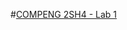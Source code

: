#[COMPENG 2SH4 - Lab 1](https://github.com/SabeerAbbasi/Principles_of_Programming/files/12710230/2SH4.Lab.1.pdf)



